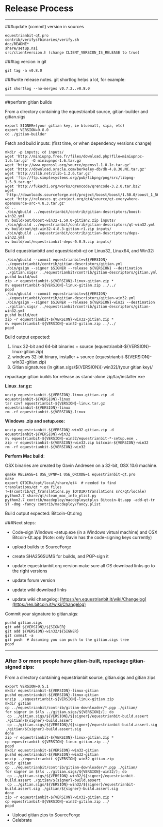 Release Process
====================

* * *

###update (commit) version in sources


	equestrianbit-qt.pro
	contrib/verifysfbinaries/verify.sh
	doc/README*
	share/setup.nsi
	src/clientversion.h (change CLIENT_VERSION_IS_RELEASE to true)

###tag version in git

	git tag -a v0.8.0

###write release notes. git shortlog helps a lot, for example:

	git shortlog --no-merges v0.7.2..v0.8.0

* * *

##perform gitian builds

 From a directory containing the equestrianbit source, gitian-builder and gitian.sigs
  
	export SIGNER=(your gitian key, ie bluematt, sipa, etc)
	export VERSION=0.8.0
	cd ./gitian-builder

 Fetch and build inputs: (first time, or when dependency versions change)

	mkdir -p inputs; cd inputs/
	wget 'http://miniupnp.free.fr/files/download.php?file=miniupnpc-1.6.tar.gz' -O miniupnpc-1.6.tar.gz
	wget 'http://www.openssl.org/source/openssl-1.0.1c.tar.gz'
	wget 'http://download.oracle.com/berkeley-db/db-4.8.30.NC.tar.gz'
	wget 'http://zlib.net/zlib-1.2.6.tar.gz'
	wget 'ftp://ftp.simplesystems.org/pub/libpng/png/src/libpng-1.5.9.tar.gz'
	wget 'http://fukuchi.org/works/qrencode/qrencode-3.2.0.tar.bz2'
	wget 'http://downloads.sourceforge.net/project/boost/boost/1.50.0/boost_1_50_0.tar.bz2'
	wget 'http://releases.qt-project.org/qt4/source/qt-everywhere-opensource-src-4.8.3.tar.gz'
	cd ..
	./bin/gbuild ../equestrianbit/contrib/gitian-descriptors/boost-win32.yml
	mv build/out/boost-win32-1.50.0-gitian2.zip inputs/
	./bin/gbuild ../equestrianbit/contrib/gitian-descriptors/qt-win32.yml
	mv build/out/qt-win32-4.8.3-gitian-r1.zip inputs/
	./bin/gbuild ../equestrianbit/contrib/gitian-descriptors/deps-win32.yml
	mv build/out/equestrianbit-deps-0.0.5.zip inputs/

 Build equestrianbitd and equestrianbit-qt on Linux32, Linux64, and Win32:
  
	./bin/gbuild --commit equestrianbit=v${VERSION} ../equestrianbit/contrib/gitian-descriptors/gitian.yml
	./bin/gsign --signer $SIGNER --release ${VERSION} --destination ../gitian.sigs/ ../equestrianbit/contrib/gitian-descriptors/gitian.yml
	pushd build/out
	zip -r equestrianbit-${VERSION}-linux-gitian.zip *
	mv equestrianbit-${VERSION}-linux-gitian.zip ../../
	popd
	./bin/gbuild --commit equestrianbit=v${VERSION} ../equestrianbit/contrib/gitian-descriptors/gitian-win32.yml
	./bin/gsign --signer $SIGNER --release ${VERSION}-win32 --destination ../gitian.sigs/ ../equestrianbit/contrib/gitian-descriptors/gitian-win32.yml
	pushd build/out
	zip -r equestrianbit-${VERSION}-win32-gitian.zip *
	mv equestrianbit-${VERSION}-win32-gitian.zip ../../
	popd

  Build output expected:

  1. linux 32-bit and 64-bit binaries + source (equestrianbit-${VERSION}-linux-gitian.zip)
  2. windows 32-bit binary, installer + source (equestrianbit-${VERSION}-win32-gitian.zip)
  3. Gitian signatures (in gitian.sigs/${VERSION}[-win32]/(your gitian key)/

repackage gitian builds for release as stand-alone zip/tar/installer exe

**Linux .tar.gz:**

	unzip equestrianbit-${VERSION}-linux-gitian.zip -d equestrianbit-${VERSION}-linux
	tar czvf equestrianbit-${VERSION}-linux.tar.gz equestrianbit-${VERSION}-linux
	rm -rf equestrianbit-${VERSION}-linux

**Windows .zip and setup.exe:**

	unzip equestrianbit-${VERSION}-win32-gitian.zip -d equestrianbit-${VERSION}-win32
	mv equestrianbit-${VERSION}-win32/equestrianbit-*-setup.exe .
	zip -r equestrianbit-${VERSION}-win32.zip bitcoin-${VERSION}-win32
	rm -rf equestrianbit-${VERSION}-win32

**Perform Mac build:**

  OSX binaries are created by Gavin Andresen on a 32-bit, OSX 10.6 machine.

	qmake RELEASE=1 USE_UPNP=1 USE_QRCODE=1 equestrianbit-qt.pro
	make
	export QTDIR=/opt/local/share/qt4  # needed to find translations/qt_*.qm files
	T=$(contrib/qt_translations.py $QTDIR/translations src/qt/locale)
	python2.7 share/qt/clean_mac_info_plist.py
	python2.7 contrib/macdeploy/macdeployqtplus Bitcoin-Qt.app -add-qt-tr $T -dmg -fancy contrib/macdeploy/fancy.plist

 Build output expected: Bitcoin-Qt.dmg

###Next steps:

* Code-sign Windows -setup.exe (in a Windows virtual machine) and
  OSX Bitcoin-Qt.app (Note: only Gavin has the code-signing keys currently)

* upload builds to SourceForge

* create SHA256SUMS for builds, and PGP-sign it

* update equestrianbit.org version
  make sure all OS download links go to the right versions

* update forum version

* update wiki download links

* update wiki changelog: [https://en.equestrianbit.it/wiki/Changelog](https://en.bitcoin.it/wiki/Changelog)

Commit your signature to gitian.sigs:

	pushd gitian.sigs
	git add ${VERSION}/${SIGNER}
	git add ${VERSION}-win32/${SIGNER}
	git commit -a
	git push  # Assuming you can push to the gitian.sigs tree
	popd

-------------------------------------------------------------------------

### After 3 or more people have gitian-built, repackage gitian-signed zips:

From a directory containing equestrianbit source, gitian.sigs and gitian zips

	export VERSION=0.5.1
	mkdir equestrianbit-${VERSION}-linux-gitian
	pushd equestrianbit-${VERSION}-linux-gitian
	unzip ../equestrianbit-${VERSION}-linux-gitian.zip
	mkdir gitian
	cp ../equestrianbit/contrib/gitian-downloader/*.pgp ./gitian/
	for signer in $(ls ../gitian.sigs/${VERSION}/); do
	 cp ../gitian.sigs/${VERSION}/${signer}/equestrianbit-build.assert ./gitian/${signer}-build.assert
	 cp ../gitian.sigs/${VERSION}/${signer}/equestrianbit-build.assert.sig ./gitian/${signer}-build.assert.sig
	done
	zip -r equestrianbit-${VERSION}-linux-gitian.zip *
	cp equestrianbit-${VERSION}-linux-gitian.zip ../
	popd
	mkdir equestrianbit-${VERSION}-win32-gitian
	pushd equestrianbit-${VERSION}-win32-gitian
	unzip ../equestrianbit-${VERSION}-win32-gitian.zip
	mkdir gitian
	cp ../equestrianbit/contrib/gitian-downloader/*.pgp ./gitian/
	for signer in $(ls ../gitian.sigs/${VERSION}-win32/); do
	 cp ../gitian.sigs/${VERSION}-win32/${signer}/equestrianbit-build.assert ./gitian/${signer}-build.assert
	 cp ../gitian.sigs/${VERSION}-win32/${signer}/equestrianbit-build.assert.sig ./gitian/${signer}-build.assert.sig
	done
	zip -r equestrianbit-${VERSION}-win32-gitian.zip *
	cp equestrianbit-${VERSION}-win32-gitian.zip ../
	popd

- Upload gitian zips to SourceForge
- Celebrate 
